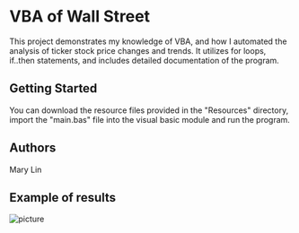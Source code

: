 # VBA of Wall Street

This project demonstrates my knowledge of VBA, and how I automated the analysis of ticker stock price changes and trends.
It utilizes for loops, if..then statements, and includes detailed documentation of the program.

## Getting Started

You can download the resource files provided in the "Resources" directory, import the "main.bas" file into the visual basic module and run the program.

## Authors

Mary Lin

## Example of results
![picture](https://github.com/themarylin90/VBA-of-Wall-Street/blob/master/Output/result_snip.JPG)
